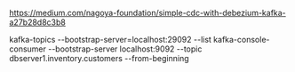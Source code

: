 https://medium.com/nagoya-foundation/simple-cdc-with-debezium-kafka-a27b28d8c3b8

kafka-topics --bootstrap-server=localhost:29092 --list
kafka-console-consumer --bootstrap-server localhost:9092 --topic dbserver1.inventory.customers --from-beginning
